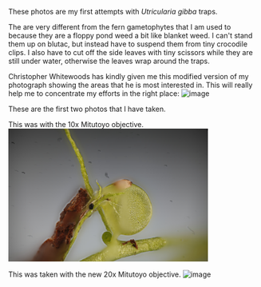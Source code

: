 
These photos are my first attempts with <i>Utricularia gibba</i> traps. 

The are very different from the fern gametophytes that I am used to because they are a floppy pond weed a bit like blanket weed. I can't stand them up on blutac, but instead have to suspend them from tiny crocodile clips. I also have to cut off the side leaves with tiny scissors while they are still under water, otherwise the leaves wrap around the traps.

Christopher Whitewoods has kindly given me this modified version of my photograph showing the areas that he is most interested in. This will really help me to concentrate my efforts in the right place:
<img src="/images/gallery/practise%20shots/UtriculariaTargets.jpg" width="400" alt="image"/>

These are the first two photos that I have taken. 

This was with the 10x Mitutoyo objective. 
<img src="/images/gallery/practise%20shots/20180224utricularia.jpg" width="400" alt="image"/>

This was taken with the new 20x Mitutoyo objective. 
<img src="/images/gallery/practise%20shots/20180224utricularia2.jpg" width="400" alt="image"/>
